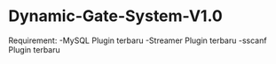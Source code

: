 # Dynamic-Gate-System-V1.0

Requirement:  -MySQL Plugin terbaru
              -Streamer Plugin terbaru
              -sscanf Plugin terbaru
